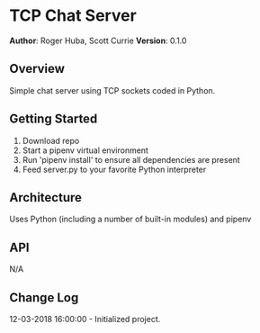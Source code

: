 # TCP Chat Server

**Author**: Roger Huba, Scott Currie
**Version**: 0.1.0

## Overview
Simple chat server using TCP sockets coded in Python.

## Getting Started
1. Download repo
1. Start a pipenv virtual environment
1. Run 'pipenv install' to ensure all dependencies are present
1. Feed server.py to your favorite Python interpreter

## Architecture
Uses Python (including a number of built-in modules) and pipenv

## API
N/A

## Change Log

12-03-2018 16:00:00 - Initialized project.
